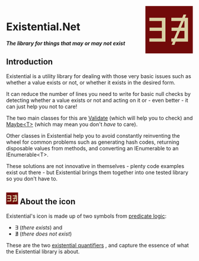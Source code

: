 ﻿<img align="right" width="128" height="128" src="images/Existential128.png">

# **Existential.Net**

***The library for things that may or may not exist***


## Introduction
Existential is a utility library for dealing with those very basic issues
such as whether a value exists or not, or whether it 
exists in the desired form.

It can reduce the number of lines you need to write for basic null checks by
detecting whether a value exists or not and acting on it or - even better - it 
can just help you not to care!

The two main classes for this are [Validate](xref:using_validate.md) 
(which will help you to check) and [Maybe&lt;T&gt;](xref:using_maybe.md) 
(which may mean you don't *have* to care).

Other classes in Existential help you to avoid constantly reinventing the wheel for 
common problems such as generating hash codes, returning disposable values
from methods, and converting an IEnumerable to an IEnumerable&lt;T&gt;.

These solutions are not innovative in themselves - plenty code examples exist out
there - but Existential brings them together into one tested library so you don't
have to. 

##  ![Existential icon](images/Existential32.png) About the icon

Existential's icon is made up of two symbols from 
[predicate logic](https://en.wikipedia.org/wiki/First-order_logic): 
* &#8707; (*there exists*) and 
* &#8708; (*there does not exist*)

These are the two
[existential quantifiers](https://en.wikipedia.org/wiki/Existential_quantification)
, and capture the essence of what the Existential library is about.

